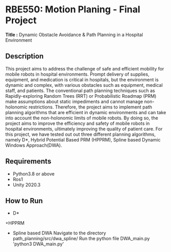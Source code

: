 # RBE550: Motion Planing - Final Project
**Title :** Dynamic Obstacle Avoidance & Path Planning in a Hospital Environment

Description
-----------------------------------------------------------------------------------------------------------------------------------------------------------------------------------------------------
This project aims to address the challenge of safe and efficient mobility for mobile robots in hospital environments. Prompt delivery of supplies, equipment, and medication is critical in hospitals, but the environment is dynamic and complex, with various obstacles such as equipment, medical staff, and patients. The conventional path planning techniques such as Rapidly-exploring Random Trees (RRT) or Probabilistic Roadmap (PRM) make assumptions about static impediments and cannot manage non-holonomic restrictions. Therefore, the project aims to implement path planning algorithms that are efficient in dynamic environments and can take into account the non-holonomic limits of mobile robots. By doing so, the project aims to improve the efficiency and safety of mobile robots in hospital environments, ultimately improving the quality of patient care.
For this project, we have tested out out three different planning algorithms, namely D*, Hybrid Potential Based PRM (HPPRM), Spline based Dynamic Windows Approach(DWA).

Requirements
-------------------------------------------------------------------------------------------------------------------------------------------------------------------------------------------------------
* Python3.8 or above
* Ros1
* Unity 2020.3

How to Run
-------------------------------------------------------------------------------------------------------------------------------------------------------------------------------------------------------
+ D*


+HPPRM


+ Spline based DWA
 Navigate to the directory path_planning/src/dwa_spline/
 Run the python file DWA_main.py
 'python3 DWA_main.py'


